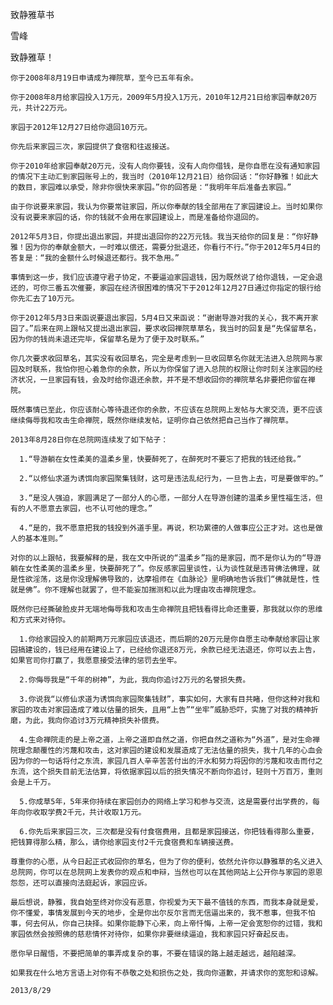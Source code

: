 致静雅草书

雪峰


致静雅草！

    你于2008年8月19日申请成为禅院草，至今已五年有余。

    你于2008年8月给家园投入1万元，2009年5月投入1万元，2010年12月21日给家园奉献20万元，共计22万元。

    家园于2012年12月27日给你退回10万元。

    你先后来家园三次，家园提供了食宿和往返接送。

    你于2010年给家园奉献20万元，没有人向你要钱，没有人向你借钱，是你自愿在没有通知家园的情况下主动汇到家园账号上的，我当时（2010年12月21日）给你回话：“你好静雅！如此大的数目，家园难以承受，除非你很快来家园。”你的回答是：“我明年年后准备去家园。”

    由于你说要来家园，我认为你要常驻家园，所以你奉献的钱全部用在了家园建设上。当时如果你没有说要来家园的话，你的钱就不会用在家园建设上，而是准备给你退回的。

    2012年5月3日，你提出退出家园，并提出退回你的22万元钱。我当天给你的回复是：“你好静雅！因为你的奉献金额大，一时难以偿还，需要分批退还，你看行不行。”你于2012年5月4日的答复是：“我的金额什么时候退还都行。我不急用。”

    事情到这一步，我们应该遵守君子协定，不要逼迫家园退钱，因为既然说了给你退钱，一定会退还的，可你三番五次催要，家园在经济很困难的情况下于2012年12月27日通过你指定的银行给你先汇去了10万元。

    你于2012年5月3日来函说要退出家园，5月4日又来函说：“谢谢导游对我的关心，我不离开家园了。”后来在网上跟帖又提出退出家园，要求收回禅院草草名，我当时的回复是“先保留草名，因为你的钱尚未退还完毕，保留草名是为了便于及时联系。”

    你几次要求收回草名，其实没有收回草名，完全是考虑到一旦收回草名你就无法进入总院网与家园及时联系，我怕你担心着急你的余款，所以为你保留了进入总院的权限让你时刻关注家园的经济状况，一旦家园有钱，会及时给你退还余款，并不是不想收回你的禅院草名非要把你留在禅院。

    既然事情已至此，你应该耐心等待退还你的余款，不应该在总院网上发帖与大家交流，更不应该继续侮辱我和攻击生命禅院，既然你继续发帖，证明你自己依然把自己当作了禅院草。

    2013年8月28日你在总院网连续发了如下帖子：

      1.“导游躺在女性柔美的温柔乡里，快要醉死了，在醉死时不要忘了把我的钱还给我。”

      2.“以修仙求道为诱饵向家园聚集钱财，这可是违法乱纪行为，一旦告上去，可是要做牢的。”

      3.“是没人强迫，家圆满足了一部分人的心愿，一部分人在导游创建的温柔乡里性福生活，但有的人不愿意去家园，也不认可他的理念。”

      4.“是的，我不愿意把我的钱投到外道手里。再说，积功累德的人做事应公正才对。这也是做人的基本准则。”

    对你的以上跟帖，我要解释的是，我在文中所说的“温柔乡”指的是家园，而不是你认为的“导游躺在女性柔美的温柔乡里，快要醉死了”。你反感家园里谈性，认为谈性就是违背佛法佛理，就是性欲淫荡，这是你没理解佛导致的，达摩祖师在《血脉论》里明确地告诉我们“佛就是性，性就是佛”。你不理解也就罢了，但不能妄加揣测和以此为理由攻击禅院理念。

    既然你已经撕破脸皮并无端地侮辱我和攻击生命禅院且把钱看得比命还重要，那我就以你的思维和方式来对待你。

      1.你给家园投入的前期两万元家园应该退还，而后期的20万元是你自愿主动奉献给家园让家园搞建设的，钱已经用在建设上了，已经给你退还8万元，余款已经无法退还，你可以去上告，如果官司你打赢了，我愿意接受法律的惩罚去坐牢。

      2.你侮辱我是“千年的树神”，为此，我向你追讨2万元的名誉损失费。

      3.你说我“以修仙求道为诱饵向家园聚集钱财”，事实如何，大家有目共睹，但你这种对我和家园的攻击对家园造成了难以估量的损失，且用“上告”“坐牢”威胁恐吓，实施了对我的精神折磨，为此，我向你追讨3万元精神损失补偿费。

      4.生命禅院走的是上帝之道，上帝之道即自然之道，你把自然之道称为“外道”，是对生命禅院理念颠覆性的污蔑和攻击，这对家园的建设和发展造成了无法估量的损失，我十几年的心血会因为你的一句话将付之东流，家园几百人辛辛苦苦付出的汗水和努力将因你的污蔑和攻击而付之东流，这个损失目前无法估算，将依据家园以后的损失情况不断向你追讨，轻则十万百万，重则会是上千万。

      5.你成草5年，5年来你持续在家园创办的网络上学习和参与交流，这是需要付出学费的，每年向你收取学费2千元，共计收取1万元。

      6.你先后来家园三次，三次都是没有付食宿费用，且都是家园接送，你把钱看得那么重要，把钱算得那么精，那么，请你给家园支付2千元食宿费和车辆接送费。

    尊重你的心愿，从今日起正式收回你的草名，但为了你的便利，依然允许你以静雅草的名义进入总院网，你可以在总院网上发表你的观点和申辩，当然也可以在其他网站上公开你与家园的恩恩怨怨，还可以直接向法庭起诉，家园应诉。

    最后想说，静雅，我自始至终对你没有恶意，你视爱为天下最不值钱的东西，而我本身就是爱，你不懂爱，事情发展到今天的地步，全是你出尔反尔言而无信逼出来的，我不惹事，但我不怕事，何去何从，你自己抉择。如果你能静下心来，向上帝忏悔，上帝一定会宽恕你的过错，我和家园依然会按照佛的慈悲情怀对待你，如果你非要继续逼迫，我和家园只好奋起反击。

    愿你早日醒悟，不要把简单的事弄成复杂的事，不要在错误的路上越走越远，越陷越深。

    如果我在什么地方言语上对你有不恭敬之处和损伤之处，我向你道歉，并请求你的宽恕和谅解。

    2013/8/29



